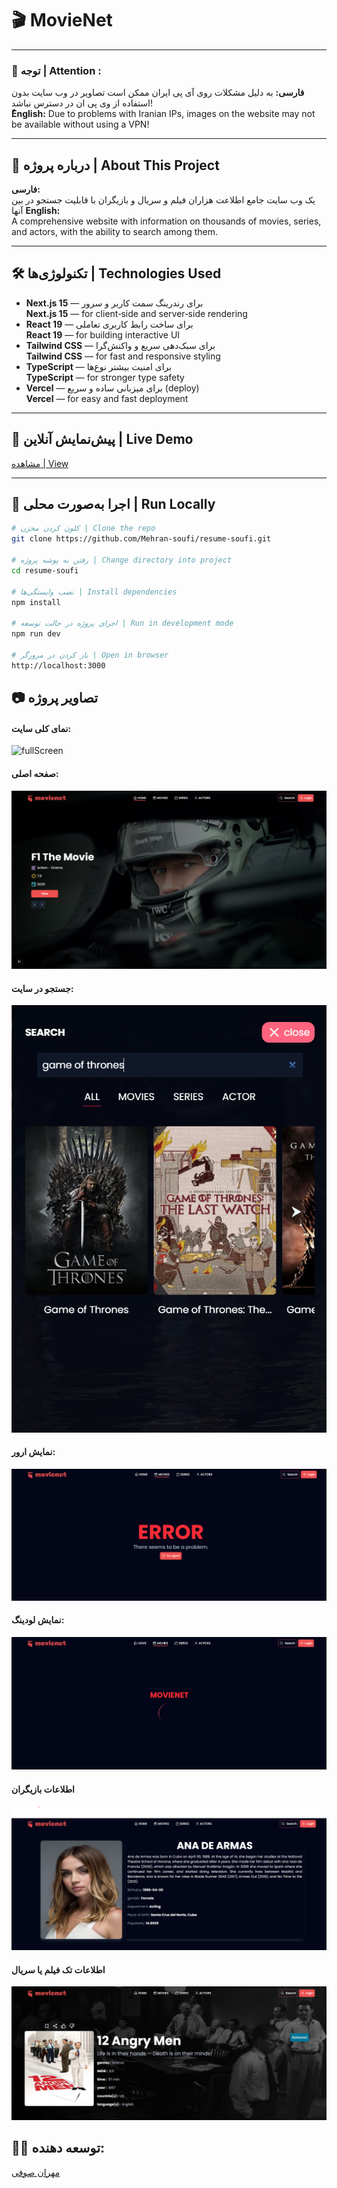 # 🎬 MovieNet

---

### 🌟 توجه | Attention :

**فارسی:**
به دلیل مشکلات روی آی پی ایران ممکن است تصاویر در وب سایت بدون استفاده از وی پی ان در دسترس نباشد!
</br>
**ٌEnglish:**
Due to problems with Iranian IPs, images on the website may not be available without using a VPN!

---

## 🧠 درباره پروژه | About This Project

**فارسی:**  
یک وب سایت جامع اطلاعت هزاران فیلم و سریال و بازیگران با قابلیت جستجو در بین آنها
**English:**  
A comprehensive website with information on thousands of movies, series, and actors, with the ability to search among them.

---

## 🛠️ تکنولوژی‌ها | Technologies Used

- **Next.js 15** — برای رندرینگ سمت کاربر و سرور  
  **Next.js 15** — for client‑side and server‑side rendering
- **React 19** — برای ساخت رابط کاربری تعاملی  
  **React 19** — for building interactive UI
- **Tailwind CSS** — برای سبک‌دهی سریع و واکنش‌گرا  
  **Tailwind CSS** — for fast and responsive styling
- **TypeScript** — برای امنیت بیشتر نوع‌ها  
  **TypeScript** — for stronger type safety
- **Vercel** — برای میزبانی ساده و سریع (deploy)  
  **Vercel** — for easy and fast deployment

---

## 🔗 پیش‌نمایش آنلاین | Live Demo

[مشاهده | View](https://movienet-nextjs.vercel.app/)

---

## 🚀 اجرا به‌صورت محلی | Run Locally

```bash
# کلون کردن مخزن | Clone the repo
git clone https://github.com/Mehran-soufi/resume-soufi.git

# رفتن به پوشه پروژه | Change directory into project
cd resume-soufi

# نصب وابستگی‌ها | Install dependencies
npm install

# اجرای پروژه در حالت توسعه | Run in development mode
npm run dev

# باز کردن در مرورگر | Open in browser
http://localhost:3000
```

## 📷 تصاویر پروژه

#### نمای کلی سایت:

![fullScreen](/public/assets/screen_shot/fullScreen_project.png)

#### صفحه اصلی:

![hero](/public/assets/screen_shot/hero.png)

#### جستجو در سایت:

![search](/public/assets/screen_shot/search.png)

#### نمایش ارور:

![error](/public/assets/screen_shot/error.png)

#### نمایش لودینگ:

![loading](/public/assets/screen_shot/loading.png)

#### اطلاعات بازیگران

![loading](/public/assets/screen_shot/actor.png)

#### اطلاعات تک فیلم یا سریال

![loading](/public/assets/screen_shot/movie.png)

## 👨‍💻 توسعه دهنده:

[مهران صوفی](https://resume-soufi.vercel.app/)
